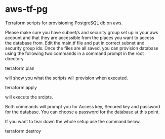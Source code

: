 # aws-tf-pg
Terraform scripts for provisioning PostgreSQL db on aws.

Please make sure you have subnet/s and security group set up in your aws account and that they are accessible from the places you want to access the database from. Edit the main.tf file and put in correct subnet and security group ids. Once the files are all saved, you can provision database using the following two commands in a command prompt in the root directory.

terraform plan

will show you what the scripts will provision when executed.

terraform apply

will execute the srcipts.

Both commands will prompt you for Access key, Secured key and password for the database. You can choose a password for the database at this point.

If you want to tear down the whole setup use the command below.

terraform destroy
